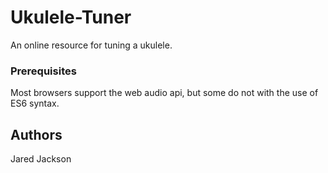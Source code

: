# Ukulele-Tuner

An online resource for tuning a ukulele.

### Prerequisites 

Most browsers support the web audio api, but some do not with the use of ES6 syntax.

## Authors 

Jared Jackson 

